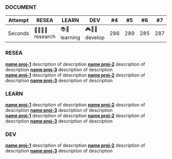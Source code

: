 <!-- ## CONCEPT -->

<!-- ![matt-kohr-matt-kohr-arcticbase-layout](https://user-images.githubusercontent.com/73060136/153707971-66535b74-dc7a-4157-8b36-15573edf5a7d.jpeg) -->

### DOCUMENT

Attempt | RESEA | LEARN | DEV | #4 | #5 | #6 | #7 | #8 | #9 | 
--- |--- |--- |--- |--- |--- |--- |--- |--- |--- 
Seconds | 🔬🧑🏻‍🔬 research  | 📚🧐 learning   | 🎮🧑‍💻 develop | 286 | 289 | 285 | 287 | 287 | 272 | 

### RESEA
[**name proj-1**](http://markdown-here.com) description of description 
[**name proj-2**](http://markdown-here.com) description of description 
[**name proj-3**](http://markdown-here.com) description of description 
</br>
[**name proj-1**](http://markdown-here.com) description of description 
[**name proj-2**](http://markdown-here.com) description of description 
[**name proj-3**](http://markdown-here.com) description of description 

### LEARN
[**name proj-1**](http://markdown-here.com) description of description 
[**name proj-2**](http://markdown-here.com) description of description 
[**name proj-3**](http://markdown-here.com) description of description 
</br>
[**name proj-1**](http://markdown-here.com) description of description 
[**name proj-2**](http://markdown-here.com) description of description 
[**name proj-3**](http://markdown-here.com) description of description 

### DEV
[**name proj-1**](http://markdown-here.com) description of description 
[**name proj-2**](http://markdown-here.com) description of description 
[**name proj-3**](http://markdown-here.com) description of description 
